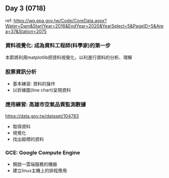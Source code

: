 
## Day 3 (0718)

ref: https://wq.epa.gov.tw/Code/CoreData.aspx?Water=Dam&StartYear=2016&EndYear=2020&YearSelect=5&PageID=5&Area=37&Station=2075

### 資料視覺化: 成為資料工程師(科學家)的第一步

本節將利用matplotlib把資料視覺化，以利進行資料的分析、理解

### 股票資訊分析
- 基本練習: 資料的操作
- 以折線圖(line chart)呈現資料

### 應用練習: 高雄市空氣品質監測數據
https://data.gov.tw/dataset/104783

- 取得資料
- 視覺化
- 找出超標的資料

### GCE: Google Compute Engine
- 開啟一雲端服務的機器
- 建立linux主機上的排程應用


